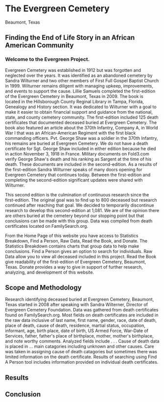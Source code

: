 # The Evergreen Cemetery 
Beaumont, Texas
## Finding the End of Life Story in an African American Community
### Welcome to the Evergreen Project. 
Evergreen Cemetery was established in 1912 but was forgotten and neglected over the years. It was identified as an abandoned cemetery by Sandra Wilturner and two other members of First Full Gospel Baptist Church in 1999. Wilturner remains diligent with managing upkeep, improvements, and events to support the cause.
Lillie Samuels completed the first-edition of the Evergreen Cemetery in Beaumont, Texas in 2009. The book is located in the Hillsborough County Reginal Library in Tampa, Florida, Genealogy and History section. It was dedicated to Wilturner with a goal to make it easier to obtain financial support and guidance from the national, state, and county cemetery community. The first-edition included 125 death certificates that documented deceased buried at Evergreen Cemetery. The book also featured an article about the 370th Infantry, Company A, in World War I that was an African-American Regiment with the first black commanding officers. Pvt. George Shaw was a soldier in the 370th Infantry, his remains are buried at Evergreen Cemetery. We do not have a death certificate for Sgt. George Shaw included in either edition because he died in action November 3, 1918 in France. Military documents on Fold3.com verify George Shaw's death and his ranking as Sargent at the time of his death. These documents are included in the second-edition. As a results of the first-edition Sandra Wilturner speaks of many doors opening for Evergreen Cemetery that continues today. Between the first-edition and completing the second-edition significant updates were shared with Wilturner.

This second edition is the culmination of continuous research since the first-edition. The original goal was to find up to 800 deceased but research continued after reaching that goal. We decided to temporarily discontinue research to develop this second-edition at 1,081. We are of the opinion there are others buried at the cemetery beyond our stopping point but that conclusions can be made with this group. Data was compiled from death certificates located on FamilySearch.org.  

From the Home Page of this website you have access to Statistics Breakdown, Find a Person, Raw Data, Read the Book, and Donate. The Statistics Breakdown contains charts that group data to help make conclusions. Find a Person gives an option to search for individuals. Raw Data allow you to view all deceased included in this project. Read the Book give readability of the first-edition of Evergreen Cemetery, Beaumont, Texas. Donate provides a way to give in support of further research, analyzing, and development of this website. 

## Scope and Methodology
Research identifying deceased buried at Evergreen Cemetery, Beaumont, Texas started in 2008 after speaking with Sandra Wilterner, Director of Evergreen Cemetery Foundation. Data was gathered from death certificates found on FamilySearch.org. 
Most fields on death certificates are included in the raw data inclusive of last name, first name, gender, race, date of death, place of death, cause of death, residence, martial status, occupation, informant, age, birth place, date of birth, US Armed Force, War-Date of Services, father, father's place of birthplace, mother, mother's birthplace, and note worthy comments.
Analyzed fields include . . . Cause of death data is placed in ... main catagories including unknown and other causes. Care was taken in assigning cause of death catagories but sometimes there was limited information on the death certificate. Results of searching using Find A Person tool includes information provided on individual death certificates. 

## Results

## Conclusion
